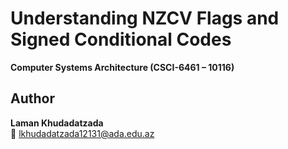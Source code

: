# Understanding NZCV Flags and Signed Conditional Codes
**Computer Systems Architecture (CSCI-6461 – 10116)**  

<!-- ## YouTube Video  
 [🎥 **Watch the full presentation here**](https://youtu.be/AARbMuD_8_8) -->

## Author  
**Laman Khudadatzada**  
📧 lkhudadatzada12131@ada.edu.az  
